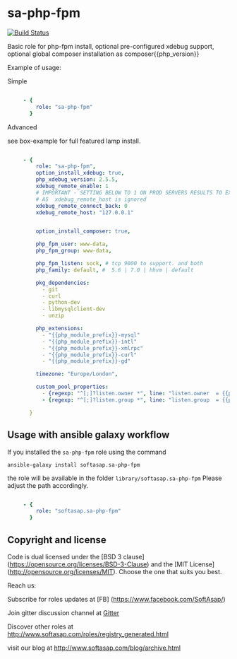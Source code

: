 sa-php-fpm
==========
[![Build Status](https://travis-ci.org/softasap/sa-php-fpm.svg?branch=master)](https://travis-ci.org/softasap/sa-php-fpm)


Basic role for php-fpm install, optional pre-configured xdebug support, optional global composer installation as composer{{php_version}}


Example of usage:

Simple

```YAML

     - {
         role: "sa-php-fpm"
       }


```

Advanced

see box-example for full featured lamp install.

```YAML

     - {
         role: "sa-php-fpm",
         option_install_xdebug: true,
         php_xdebug_version: 2.5.5,
         xdebug_remote_enable: 1
         # IMPORTANT - SETTING BELOW TO 1 ON PROD SERVERS RESULTS TO EXPLOIT
         # AS  xdebug_remote_host is ignored
         xdebug_remote_connect_back: 0
         xdebug_remote_host: "127.0.0.1"


         option_install_composer: true,         

         php_fpm_user: www-data,
         php_fpm_group: www-data,

         php_fpm_listen: sock, # tcp 9000 to support. and both
         php_family: default, #  5.6 | 7.0 | hhvm | default

         pkg_dependencies:
           - git
           - curl
           - python-dev
           - libmysqlclient-dev
           - unzip

         php_extensions:
           - "{{php_module_prefix}}-mysql"
           - "{{php_module_prefix}}-intl"
           - "{{php_module_prefix}}-xmlrpc"
           - "{{php_module_prefix}}-curl"
           - "{{php_module_prefix}}-gd"

         timezone: "Europe/London",

         custom_pool_properties:
           - {regexp: "^[;]?listen.owner *", line: "listen.owner  = {{php_fpm_user}}"}
           - {regexp: "^[;]?listen.group *", line: "listen.group  = {{php_fpm_group}}"}

       }


```


Usage with ansible galaxy workflow
----------------------------------

If you installed the `sa-php-fpm` role using the command


`
   ansible-galaxy install softasap.sa-php-fpm
`

the role will be available in the folder `library/softasap.sa-php-fpm`
Please adjust the path accordingly.

```YAML

     - {
         role: "softasap.sa-php-fpm"
       }

```




Copyright and license
---------------------

Code is dual licensed under the [BSD 3 clause] (https://opensource.org/licenses/BSD-3-Clause) and the [MIT License] (http://opensource.org/licenses/MIT). Choose the one that suits you best.

Reach us:

Subscribe for roles updates at [FB] (https://www.facebook.com/SoftAsap/)

Join gitter discussion channel at [Gitter](https://gitter.im/softasap)

Discover other roles at  http://www.softasap.com/roles/registry_generated.html

visit our blog at http://www.softasap.com/blog/archive.html
